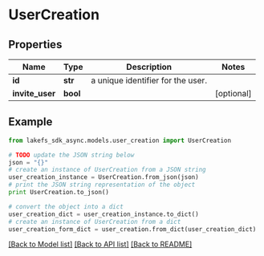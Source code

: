 # UserCreation


## Properties

Name | Type | Description | Notes
------------ | ------------- | ------------- | -------------
**id** | **str** | a unique identifier for the user. | 
**invite_user** | **bool** |  | [optional] 

## Example

```python
from lakefs_sdk_async.models.user_creation import UserCreation

# TODO update the JSON string below
json = "{}"
# create an instance of UserCreation from a JSON string
user_creation_instance = UserCreation.from_json(json)
# print the JSON string representation of the object
print UserCreation.to_json()

# convert the object into a dict
user_creation_dict = user_creation_instance.to_dict()
# create an instance of UserCreation from a dict
user_creation_form_dict = user_creation.from_dict(user_creation_dict)
```
[[Back to Model list]](../README.md#documentation-for-models) [[Back to API list]](../README.md#documentation-for-api-endpoints) [[Back to README]](../README.md)


